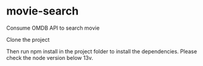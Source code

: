 # movie-search
Consume OMDB API to search movie

Clone the project 

Then run npm install in the project folder to install the dependencies.
Please check the node version below 13v.



